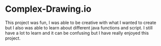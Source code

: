 # Complex-Drawing.io
This project was fun, I was able to be creative with what I wanted to create but I also was able to learn about different java functions and script. I still have a lot to learn and it can be confusing but I have really enjoyed this project. 
